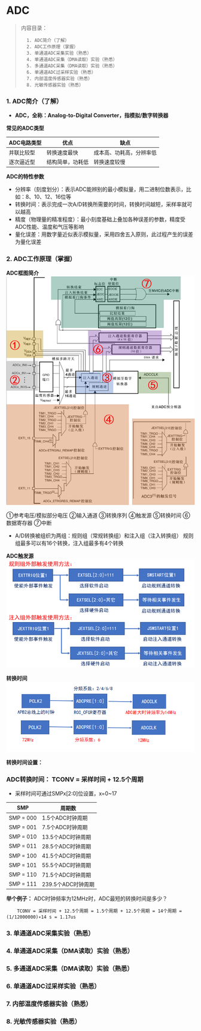 <!--
 * @Date: 2024-06-06
 * @LastEditors: GoKo-Son626
 * @LastEditTime: 2024-08-04
 * @FilePath: \STM32_Study\入门篇\15.ADC\ADC.md
 * @Description: 该模板为所有笔记模板
-->

# ADC

> 内容目录：
> 
>       1. ADC简介（了解）
>       2. ADC工作原理（掌握）
>       3. 单通道ADC采集实验（熟悉）
>       4. 单通道ADC采集（DMA读取）实验（熟悉）
>       5. 多通道ADC采集（DMA读取）实验（熟悉）
>       6. 单通道ADC过采样实验（熟悉）
>       7. 内部温度传感器实验（熟悉）
>       8. 光敏传感器实验（熟悉）

### 1. ADC简介（了解）

- **ADC，全称：Analog-to-Digital Converter，指模拟/数字转换器**
  
**常见的ADC类型**

| ADC电路类型 | 优点             | 缺点                     |
| ----------- | ---------------- | ------------------------ |
| 并联比较型  | 转换速度最快     | 成本高、功耗高，分辨率低 |
| 逐次逼近型  | 结构简单，功耗低 | 转换速度较慢             |

**ADC的特性参数**
- 分辨率（刻度划分）：表示ADC能辨别的最小模拟量，用二进制位数表示，比如：8、10、12、16位等
- 转换时间：表示完成一次A/D转换所需要的时间，转换时间越短，采样率就可以越高
- 精度（物理量的精准程度）：最小刻度基础上叠加各种误差的参数，精度受ADC性能、温度和气压等影响
- 量化误差：用数字量近似表示模拟量，采用四舍五入原则，此过程产生的误差为量化误差

### 2. ADC工作原理（掌握）

**ADC框图简介**
![ADC框图简介](Pictures/ADC框图简介.png)

①参考电压/模拟部分电压
②输入通道
③转换序列
④触发源
⑤转换时间
⑥数据寄存器
⑦中断

- A/D转换被组织为两组：规则组（常规转换组）和注入组（注入转换组）
规则组最多可以有16个转换，注入组最多有4个转换

**ADC触发源**
![ADC触发源](Pictures/ADC触发源.png)

**转换时间**
![ADC时钟即例程中时钟设置](Pictures/ADC时钟即例程中时钟设置.png)

**转换时间设置：**
### ADC转换时间： TCONV = 采样时间 + 12.5个周期

- 采样时间可通过SMPx[2:0]位设置，x=0~17
  
| SMP       | 周期数             |
| --------- | ------------------ |
| SMP = 000 | 1.5个ADC时钟周期   |
| SMP = 001 | 7.5个ADC时钟周期   |
| SMP = 010 | 13.5个ADC时钟周期  |
| SMP = 011 | 28.5个ADC时钟周期  |
| SMP = 100 | 41.5个ADC时钟周期  |
| SMP = 101 | 55.5个ADC时钟周期  |
| SMP = 110 | 71.5个ADC时钟周期  |
| SMP = 111 | 239.5个ADC时钟周期 |

**举个例子：** ADC时钟频率为12MHz时，ADC最短的转换时间是多少？

        TCONV = 采样时间 + 12.5个周期 = 1.5个周期 + 12.5个周期 = 14个周期 = (1/12000000)∗14 s = 1.17us

### 3. 单通道ADC采集实验（熟悉）




### 4. 单通道ADC采集（DMA读取）实验（熟悉）




### 5. 多通道ADC采集（DMA读取）实验（熟悉）




### 6. 单通道ADC过采样实验（熟悉）




### 7. 内部温度传感器实验（熟悉）




### 8. 光敏传感器实验（熟悉）
